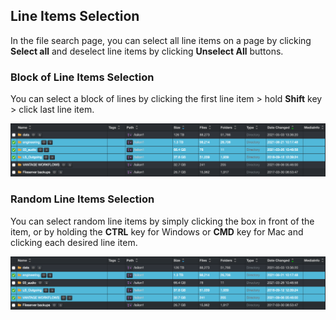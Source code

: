## <a id=“line_selection”></a>Line Items Selection

In the file search page, you can select all line items on a page by clicking  **Select all**  and deselect line items by clicking  **Unselect All**  buttons.

### Block of Line Items Selection

You can select a block of lines by clicking the first line item > hold  **Shift**  key > click last line item.

![Image: Select Block of Lines](images/image_file_search_line_items_selection_block.png)

### Random Line Items Selection

You can select random line items by simply clicking the box in front of the item, or by holding the  **CTRL**  key for Windows or  **CMD**  key for Mac and clicking each desired line item.

![Image: Select Random Lines](images/image_file_search_line_items_selection_random.png)
